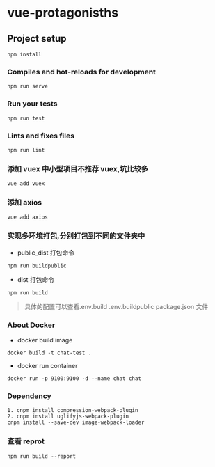 # vue-protagonisths

## Project setup

```
npm install
```

### Compiles and hot-reloads for development

```
npm run serve
```

### Run your tests

```
npm run test
```

### Lints and fixes files

```
npm run lint
```

### 添加 vuex 中小型项目不推荐 vuex,坑比较多

```
vue add vuex
```

### 添加 axios

```
vue add axios
```

### 实现多环境打包,分别打包到不同的文件夹中

- public_dist 打包命令

```
npm run buildpublic
```

- dist 打包命令

```
npm run build
```

> 具体的配置可以查看.env.build .env.buildpublic package.json 文件

### About Docker

- docker build image

```
docker build -t chat-test .
```

- docker run container

```
docker run -p 9100:9100 -d --name chat chat
```

### Dependency

```
1. cnpm install compression-webpack-plugin
2. cnpm install uglifyjs-webpack-plugin
cnpm install --save-dev image-webpack-loader
```

### 查看 reprot

```
npm run build --report
```
